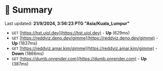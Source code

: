 # 📖 Summary
Last updated: **21/9/2024, 3:56:23 PTG "Asia/Kuala_Lumpur"**

- `GET` [https://hst.ujol.dev](https://hst.ujol.dev) - **Up** (629ms)
- `GET` [https://reddviz.deno.dev/gimme](https://reddviz.deno.dev/gimme) - **Up** (1837ms)
- `GET` [https://reddviz.amar.kim/gimme](https://reddviz.amar.kim/gimme) - **Down** (1866ms)
- `GET` [https://dumb.onrender.com](https://dumb.onrender.com) - **Up** (387ms)
